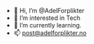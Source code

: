 - 👋 Hi, I’m @AdelForplikter
- 👀 I’m interested in Tech
- 🌱 I’m currently learning.
- 📫 post@adelforplikter.no

